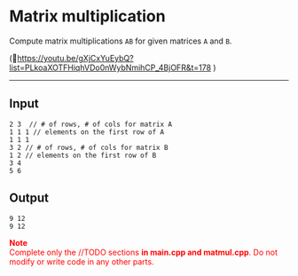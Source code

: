 # Matrix multiplication

Compute matrix multiplications `AB` for given matrices `A` and `B`.

(📝https://youtu.be/gXjCxYuEybQ?list=PLkoaXOTFHiqhVDo0nWybNmihCP_4BjOFR&t=178 )

---

## Input
```
2 3  // # of rows, # of cols for matrix A
1 1 1 // elements on the first row of A
1 1 1
3 2 // # of rows, # of cols for matrix B
1 2 // elements on the first row of B
3 4
5 6
```

## Output
```
9 12 
9 12
```

<span style="color: #f00; font-weight: bold;">
Note
</span>
<br>
<span style="color: #f00">
Complete only the //TODO sections <span style="font-weight: bold">in main.cpp and matmul.cpp</span>. Do not modify or write code in any other parts.
</span>
